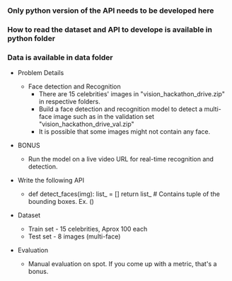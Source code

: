 ### Only python version of the API needs to be developed here
### How to read the dataset and API to develope is available in python folder
### Data is available in data folder

- Problem Details
  - Face detection and Recognition
    - There are 15 celebrities' images in "vision_hackathon_drive.zip" in respective folders.
    - Build a face detection and recognition model to detect a multi-face image such as in the validation set "vision_hackathon_drive_val.zip"
    - It is possible that some images might not contain any face.
      
- BONUS 
  - Run the model on a live video URL for real-time recognition and detection.
  
- Write the following API
  - def detect_faces(img):
      list_ = []
      return list_ # Contains tuple of the bounding boxes. Ex. ()
- Dataset
  - Train set - 15 celebrities, Aprox 100 each
  - Test set - 8 images (multi-face)

- Evaluation
  - Manual evaluation on spot. If you come up with a metric, that's a bonus.
